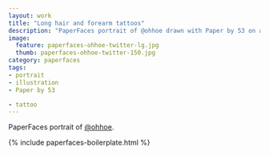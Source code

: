 ```yaml
---
layout: work
title: "Long hair and forearm tattoos"
description: "PaperFaces portrait of @ohhoe drawn with Paper by 53 on an iPad."
image: 
  feature: paperfaces-ohhoe-twitter-lg.jpg
  thumb: paperfaces-ohhoe-twitter-150.jpg
category: paperfaces
tags: 
- portrait
- illustration
- Paper by 53

- tattoo
---
```


PaperFaces portrait of [@ohhoe](http://twitter.com/ohhoe).

{% include paperfaces-boilerplate.html %}